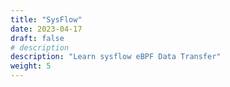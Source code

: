 ```yaml
---
title: "SysFlow"
date: 2023-04-17
draft: false
# description
description: "Learn sysflow eBPF Data Transfer"
weight: 5
---
```

